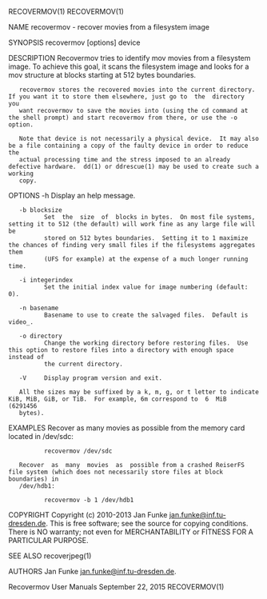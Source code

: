 RECOVERMOV(1)                                                                                                                        RECOVERMOV(1)

NAME
       recovermov - recover movies from a filesystem image

SYNOPSIS
       recovermov [options] device

DESCRIPTION
       Recovermov  tries  to identify mov movies from a filesystem image.  To achieve this goal, it scans the filesystem image and looks for a mov
       structure at blocks starting at 512 bytes boundaries.

       recovermov stores the recovered movies into the current directory.  If you want it to store them elsewhere, just go to  the  directory  you
       want recovermov to save the movies into (using the cd command at the shell prompt) and start recovermov from there, or use the -o option.

       Note that device is not necessarily a physical device.  It may also be a file containing a copy of the faulty device in order to reduce the
       actual processing time and the stress imposed to an already defective hardware.  dd(1) or ddrescue(1) may be used to create such a  working
       copy.

OPTIONS
       -h     Display an help message.

       -b blocksize
              Set  the  size  of  blocks in bytes.  On most file systems, setting it to 512 (the default) will work fine as any large file will be
              stored on 512 bytes boundaries.  Setting it to 1 maximize the chances of finding very small files if the filesystems aggregates them
              (UFS for example) at the expense of a much longer running time.

       -i integerindex
              Set the initial index value for image numbering (default: 0).

       -n basename
              Basename to use to create the salvaged files.  Default is video_.

       -o directory
              Change the working directory before restoring files.  Use this option to restore files into a directory with enough space instead of
              the current directory.

       -V     Display program version and exit.

       All the sizes may be suffixed by a k, m, g, or t letter to indicate KiB, MiB, GiB, or TiB.  For example, 6m correspond to  6  MiB  (6291456
       bytes).

EXAMPLES
       Recover as many movies as possible from the memory card located in /dev/sdc:

              recovermov /dev/sdc

       Recover  as  many  movies  as  possible from a crashed ReiserFS file system (which does not necessarily store files at block boundaries) in
       /dev/hdb1:

              recovermov -b 1 /dev/hdb1

COPYRIGHT
       Copyright (c) 2010-2013 Jan Funke <jan.funke@inf.tu-dresden.de>.  This is free software; see the source for copying conditions.   There  is
       NO warranty; not even for MERCHANTABILITY or FITNESS FOR A PARTICULAR PURPOSE.

SEE ALSO
       recoverjpeg(1)

AUTHORS
       Jan Funke <jan.funke@inf.tu-dresden.de>.

Recovermov User Manuals                                         September 22, 2015                                                   RECOVERMOV(1)
